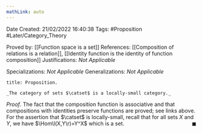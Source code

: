```yaml
---
mathLink: auto
---
```


<div class="topSpace"></div>

Date Created: 21/02/2022 16:40:38
Tags: #Proposition #Later/Category_Theory

Proved by: [[Function space is a set]]
References: [[Composition of relations is a relation]], [[Identity function is the identity of function composition]]
Justifications: _Not Applicable_

Specializations: _Not Applicable_
Generalizations: _Not Applicable_

``` ad-Proposition
title: Proposition.

_The category of sets $\catset$ is a locally-small category._

```

_Proof_. The fact that the composition function is associative and that compositions with identities preserve functions are proved; see links above. For the assertion that $\catset$ is locally-small, recall that for all sets $X$ and $Y$, we have $\Hom\l(X,Y\r)=Y^X$ which is a set.<span style="float:right;">$\blacksquare$</span>
